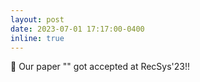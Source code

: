 ```yaml
---
layout: post
date: 2023-07-01 17:17:00-0400
inline: true
---
```


:tada: Our paper "" got accepted at RecSys'23!!